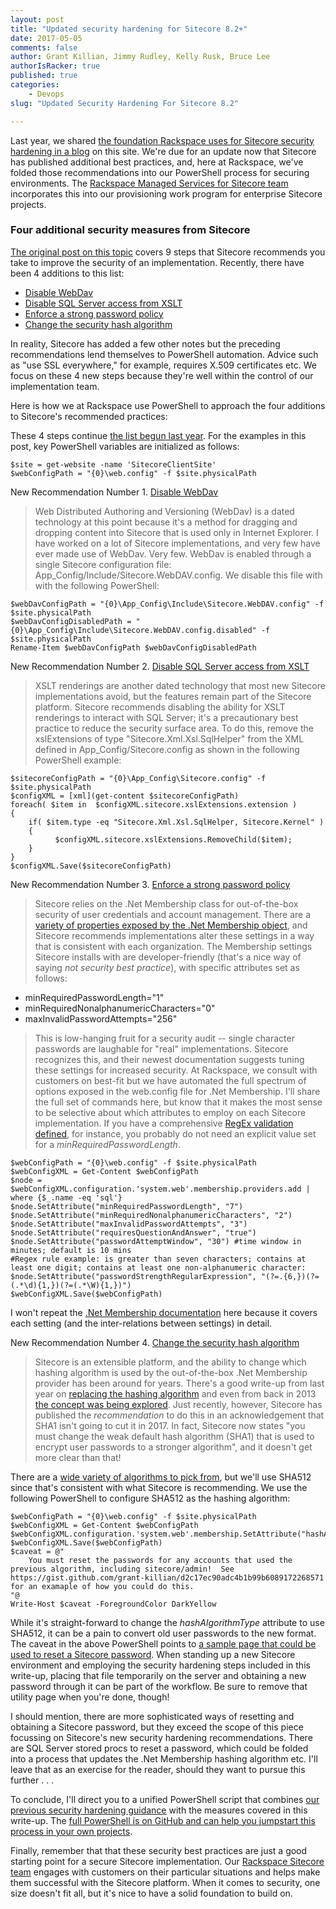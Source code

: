 ```yaml
---
layout: post
title: "Updated security hardening for Sitecore 8.2+"
date: 2017-05-05
comments: false
author: Grant Killian, Jimmy Rudley, Kelly Rusk, Bruce Lee
authorIsRacker: true
published: true
categories:
    - Devops
slug: "Updated Security Hardening For Sitecore 8.2" 

---
```


Last year, we shared [the foundation Rackspace uses for Sitecore security hardening in a blog](https://developer.rackspace.com/blog/Security-Hardening-for-Sitecore-Environments/) on this site.  We're due for an update now that Sitecore has published additional best practices, and, here at Rackspace, we've folded those recommendations into our PowerShell process for securing environments.  The [Rackspace Managed Services for Sitecore team](https://www.rackspace.com/digital/sitecore) incorporates this into our provisioning work program for enterprise Sitecore projects.

<!--more-->

### Four additional security measures from Sitecore

[The original post on this topic](https://developer.rackspace.com/blog/Security-Hardening-for-Sitecore-Environments/) covers 9 steps that Sitecore recommends you take to improve the security of an implementation.  Recently, there have been 4 additions to this list:

* [Disable WebDav](https://doc.sitecore.net/sitecore_experience_platform/setting_up_and_maintaining/security_hardening/configuring/disable_webdav)
* [Disable SQL Server access from XSLT](https://doc.sitecore.net/sitecore_experience_platform/setting_up_and_maintaining/security_hardening/configuring/disable_sql_server_access_from_xslt)
* [Enforce a strong password policy](https://doc.sitecore.net/sitecore_experience_platform/setting_up_and_maintaining/security_hardening/security_considerations)
* [Change the security hash algorithm](https://doc.sitecore.net/sitecore_experience_platform/setting_up_and_maintaining/security_hardening/configuring/change_the_hash_algorithm_for_password_encryption)

In reality, Sitecore has added a few other notes but the preceding recommendations lend themselves to PowerShell automation.  Advice such as "use SSL everywhere," for example, requires X.509 certificates etc.  We focus on these 4 new steps because they're well within the control of our implementation team.

Here is how we at Rackspace use PowerShell to approach the four additions to Sitecore's recommended practices:

These 4 steps continue [the list begun last year](https://developer.rackspace.com/blog/Security-Hardening-for-Sitecore-Environments/).  For the examples in this post, key PowerShell variables are initialized as follows:

    $site = get-website -name 'SitecoreClientSite'
    $webConfigPath = "{0}\web.config" -f $site.physicalPath

New Recommendation Number 1. [Disable WebDav](https://doc.sitecore.net/sitecore_experience_platform/setting_up_and_maintaining/security_hardening/configuring/disable_webdav)

> Web Distributed Authoring and Versioning (WebDav) is a dated technology at this point because it's a method for dragging and dropping content into Sitecore that is used only in Internet Explorer.  I have worked on a lot of Sitecore implementations, and very few have ever made use of WebDav.  Very few.  WebDav is enabled through a single Sitecore configuration file: App_Config/Include/Sitecore.WebDAV.config.  We disable this file with with the following PowerShell:

	$webDavConfigPath = "{0}\App_Config\Include\Sitecore.WebDAV.config" -f $site.physicalPath
	$webDavConfigDisabledPath = "{0}\App_Config\Include\Sitecore.WebDAV.config.disabled" -f $site.physicalPath
	Rename-Item $webDavConfigPath $webDavConfigDisabledPath

New Recommendation Number 2. [Disable SQL Server access from XSLT](https://doc.sitecore.net/sitecore_experience_platform/setting_up_and_maintaining/security_hardening/configuring/disable_sql_server_access_from_xslt)

> XSLT renderings are another dated technology that most new Sitecore implementations avoid, but the features remain part of the Sitecore platform.  Sitecore recommends disabling the ability for XSLT renderings to interact with SQL Server; it's a precautionary best practice to reduce the security surface area.  To do this, remove the xslExtensions of type "Sitecore.Xml.Xsl.SqlHelper" from the XML defined in App_Config/Sitecore.config as shown in the following PowerShell example:

	$sitecoreConfigPath = "{0}\App_Config\Sitecore.config" -f $site.physicalPath
	$configXML = [xml](get-content $sitecoreConfigPath)
	foreach( $item in  $configXML.sitecore.xslExtensions.extension )
	{
        if( $item.type -eq "Sitecore.Xml.Xsl.SqlHelper, Sitecore.Kernel" )
        {
              $configXML.sitecore.xslExtensions.RemoveChild($item);
        }
	}
    $configXML.Save($sitecoreConfigPath)

New Recommendation Number 3. [Enforce a strong password policy](https://doc.sitecore.net/sitecore_experience_platform/setting_up_and_maintaining/security_hardening/security_considerations)

> Sitecore relies on the .Net Membership class for out-of-the-box security of user credentials and account management.  There are a [variety of properties exposed by the .Net Membership object](https://msdn.microsoft.com/en-us/library/system.web.security.membership_properties%28v=vs.110%29.aspx), and Sitecore recommends implementations alter these settings in a way that is consistent with each organization.  The Membership settings Sitecore installs with are developer-friendly (that's a nice way of saying *not security best practice*), with specific attributes set as follows:

* minRequiredPasswordLength="1"
* minRequiredNonalphanumericCharacters="0"
* maxInvalidPasswordAttempts="256"

> This is low-hanging fruit for a security audit -- single character passwords are laughable for "real" implementations.  Sitecore recognizes this, and their newest documentation suggests tuning these settings for increased security.  At Rackspace, we consult with customers on best-fit but we have automated the full spectrum of options exposed in the web.config file for .Net Membership.  I'll share the full set of commands here, but know that it makes the most sense to be selective about which attributes to employ on each Sitecore implementation.  If you have a comprehensive [RegEx validation defined](https://msdn.microsoft.com/en-us/library/system.web.security.membership.passwordstrengthregularexpression%28v=vs.110%29.aspx), for instance, you probably do not need an explicit value set for a *minRequiredPasswordLength*.

	$webConfigPath = "{0}\web.config" -f $site.physicalPath
	$webConfigXML = Get-Content $webConfigPath
	$node = $webConfigXML.configuration.'system.web'.membership.providers.add | where {$_.name -eq 'sql'}
	$node.SetAttribute("minRequiredPasswordLength", "7")
	$node.SetAttribute("minRequiredNonalphanumericCharacters", "2")
	$node.SetAttribute("maxInvalidPasswordAttempts", "3")
	$node.SetAttribute("requiresQuestionAndAnswer", "true")
	$node.SetAttribute("passwordAttemptWindow", "30") #time window in minutes; default is 10 mins
	#Regex rule example: is greater than seven characters; contains at least one digit; contains at least one non-alphanumeric character:
	$node.SetAttribute("passwordStrengthRegularExpression", "(?=.{6,})(?=(.*\d){1,})(?=(.*\W){1,})")
	$webConfigXML.Save($webConfigPath)

I won't repeat the [.Net Membership documentation](https://msdn.microsoft.com/en-us/library/system.web.security.membership_properties%28v=vs.110%29.aspx) here because it covers each setting (and the inter-relations between settings) in detail.

New Recommendation Number 4. [Change the security hash algorithm](https://doc.sitecore.net/sitecore_experience_platform/setting_up_and_maintaining/security_hardening/configuring/change_the_hash_algorithm_for_password_encryption)

> Sitecore is an extensible platform, and the ability to change which hashing algorithm is used by the out-of-the-box .Net Membership provider has been around for years.  There's a good write-up from last year on [replacing the hashing algorithm](https://blog.baslijten.com/sitecore-security-1-how-to-replace-the-password-hashing-algorithm/) and even from back in 2013 [the concept was being explored](https://kamsar.net/index.php/2013/09/upgrading-sitecores-password-security/).  Just recently, however, Sitecore has published the *recommendation* to do this in an acknowledgement that SHA1 isn't going to cut it in 2017.  In fact, Sitecore now states "you must change the weak default hash algorithm (SHA1) that is used to encrypt user passwords to a stronger algorithm", and it doesn't get more clear than that!

There are a [wide variety of algorithms to pick from](https://msdn.microsoft.com/en-us/library/system.security.cryptography.cryptoconfig%28v=vs.110%29.aspx), but we'll use SHA512 since that's consistent with what Sitecore is recommending.  We use the following PowerShell to configure SHA512 as the hashing algorithm:

	$webConfigPath = "{0}\web.config" -f $site.physicalPath
	$webConfigXML = Get-Content $webConfigPath
	$webConfigXML.configuration.'system.web'.membership.SetAttribute("hashAlgorithmType","SHA512")
	$webConfigXML.Save($webConfigPath)
	$caveat = @"
  		You must reset the passwords for any accounts that used the previous algorithm, including sitecore/admin!  See https://gist.github.com/grant-killian/d2c17ec90adc4b1b99b6089172268571 for an examaple of how you could do this.
	"@
	Write-Host $caveat -ForegroundColor DarkYellow

While it's straight-forward to change the *hashAlgorithmType* attribute to use SHA512, it can be a pain to convert old user passwords to the new format.  The caveat in the above PowerShell points to [a sample page that could be used to reset a Sitecore password](https://gist.github.com/grant-killian/d2c17ec90adc4b1b99b6089172268571).  When standing up a new Sitecore environment and employing the security hardening steps included in this write-up, placing that file temporarily on the server and obtaining a new password through it can be part of the workflow.  Be sure to remove that utility page when you're done, though!

I should mention, there are more sophisticated ways of resetting and obtaining a Sitecore password, but they exceed the scope of this piece focussing on Sitecore's new security hardening recommendations.  There are SQL Server stored procs to reset a password, which could be folded into a process that updates the .Net Membership hashing algorithm etc.  I'll leave that as an exercise for the reader, should they want to pursue this further . . .

To conclude, I'll direct you to a unified PowerShell script that combines [our previous security hardening guidance](https://developer.rackspace.com/blog/Security-Hardening-for-Sitecore-Environments/) with the measures covered in this write-up.  The [full PowerShell is on GitHub and can help you jumpstart this process in your own projects](https://gist.github.com/grant-killian/a6b00ccbfe28b40b76181fbb369f5c02).

Finally, remember that that these security best practices are just a good starting point for a secure Sitecore implementation.  Our [Rackspace Sitecore team](https://www.rackspace.com/digital/sitecore) engages with customers on their particular situations and helps make them successful with the Sitecore platform.  When it comes to security, one size doesn't fit all, but it's nice to have a solid foundation to build on.
